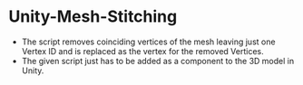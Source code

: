 # Unity-Mesh-Stitching
+ The script removes coinciding vertices of the mesh leaving just one Vertex ID and is replaced as the vertex for the removed Vertices.
+ The given script just has to be added as a component to the 3D model in Unity. 
